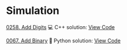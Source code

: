 # Simulation


[0258. Add Digits](https://leetcode.com/problems/add-digits/)
💻 C++ solution: [View Code](../Problems/0258.Add-Digits/0258.Add-Digits.cpp)

[0067. Add Binary](https://leetcode.com/problems/add-binary/)
🐍 Python solution: [View Code](../Problems/0067.add-binary/0067.add-binary.py)
